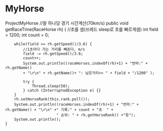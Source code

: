 # MyHorse
ProjectMyHorse
//말 하나당 경기 시간계산(70km/s)
	public void getRaceTime(RaceHorse rh) {
		//초를 샘(쓰레드 sleep로 초를 빠르게샘)
		int field = 1200;
		int count = 0;
		
		while(field >= rh.getSpeed()/3.6) {
			//1초마다 가는 거리를 빼준다, m/s
			field -= rh.getSpeed()/3.6;
			count++;
			System.out.println((raceHorses.indexOf(rh)+1) + "번마:" + rh.getName() 
			+ "\r\n" + rh.getName()+ ": 남은거리>> " + field + "/1200" );
			
			try {
				Thread.sleep(50);
			} catch (InterruptedException e) {}
		}
		rh.setHorseRank(this.rank.poll());
		System.out.println((raceHorses.indexOf(rh)+1) + "번마:" + rh.getName() + "\r\n" +" 기록:" + count + "초  " +
						   " 순위: " + rh.getHorseRank() +"등");
		System.out.println();
	}
